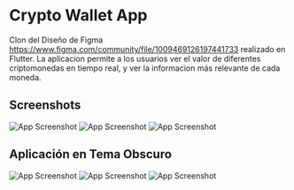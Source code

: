 
# Crypto Wallet App

 Clon del Diseño de Figma https://www.figma.com/community/file/1009469126197441733 realizado en Flutter.
 La aplicacion permite a los usuarios ver el valor de diferentes criptomonedas en tiempo real, y ver la informacion más relevante de cada moneda.






## Screenshots

![App Screenshot](https://res.cloudinary.com/imagenes-api/image/upload/v1674256875/UI_light_nuj1r7.png)
![App Screenshot](https://res.cloudinary.com/imagenes-api/image/upload/v1674256875/UI_light_1_ob39gn.png)
![App Screenshot](https://res.cloudinary.com/imagenes-api/image/upload/v1674256875/UI_light_2_oh5vs8.png)

## Aplicación en Tema Obscuro
![App Screenshot](https://res.cloudinary.com/imagenes-api/image/upload/v1674256875/UI_Dark_3_i7qgt8.png)
![App Screenshot](https://res.cloudinary.com/imagenes-api/image/upload/v1674256875/UI_Dark_4_ibtsdw.png)
![App Screenshot](https://res.cloudinary.com/imagenes-api/image/upload/v1674256875/UI_Dark_5_du3asu.png)
